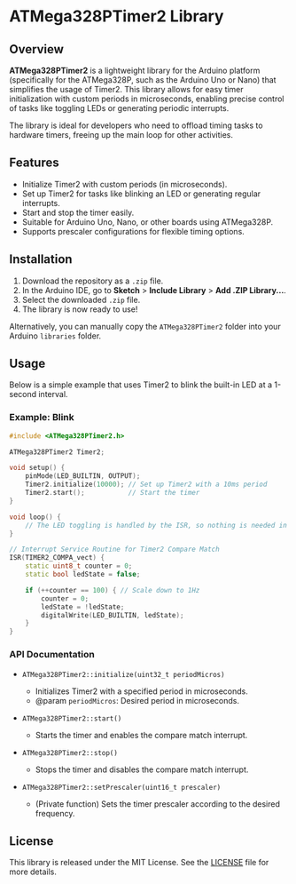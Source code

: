 # ATMega328PTimer2 Library

## Overview

**ATMega328PTimer2** is a lightweight library for the Arduino platform (specifically for the ATMega328P, such as the Arduino Uno or Nano) that simplifies the usage of Timer2. This library allows for easy timer initialization with custom periods in microseconds, enabling precise control of tasks like toggling LEDs or generating periodic interrupts.

The library is ideal for developers who need to offload timing tasks to hardware timers, freeing up the main loop for other activities.

## Features

- Initialize Timer2 with custom periods (in microseconds).
- Set up Timer2 for tasks like blinking an LED or generating regular interrupts.
- Start and stop the timer easily.
- Suitable for Arduino Uno, Nano, or other boards using ATMega328P.
- Supports prescaler configurations for flexible timing options.

## Installation

1. Download the repository as a `.zip` file.
2. In the Arduino IDE, go to **Sketch** > **Include Library** > **Add .ZIP Library...**.
3. Select the downloaded `.zip` file.
4. The library is now ready to use!

Alternatively, you can manually copy the `ATMega328PTimer2` folder into your Arduino `libraries` folder.

## Usage

Below is a simple example that uses Timer2 to blink the built-in LED at a 1-second interval.

### Example: Blink

```cpp
#include <ATMega328PTimer2.h>

ATMega328PTimer2 Timer2;

void setup() {
    pinMode(LED_BUILTIN, OUTPUT);
    Timer2.initialize(10000); // Set up Timer2 with a 10ms period
    Timer2.start();           // Start the timer
}

void loop() {
    // The LED toggling is handled by the ISR, so nothing is needed in the main loop
}

// Interrupt Service Routine for Timer2 Compare Match
ISR(TIMER2_COMPA_vect) {
    static uint8_t counter = 0;
    static bool ledState = false;

    if (++counter == 100) { // Scale down to 1Hz
        counter = 0;
        ledState = !ledState;
        digitalWrite(LED_BUILTIN, ledState);
    }
}
```

### API Documentation

- `ATMega328PTimer2::initialize(uint32_t periodMicros)`
    - Initializes Timer2 with a specified period in microseconds.
    - @param `periodMicros`: Desired period in microseconds.
  
- `ATMega328PTimer2::start()`
    - Starts the timer and enables the compare match interrupt.

- `ATMega328PTimer2::stop()`
    - Stops the timer and disables the compare match interrupt.

- `ATMega328PTimer2::setPrescaler(uint16_t prescaler)`
    - (Private function) Sets the timer prescaler according to the desired frequency.

## License

This library is released under the MIT License. See the [LICENSE](LICENSE) file for more details.
